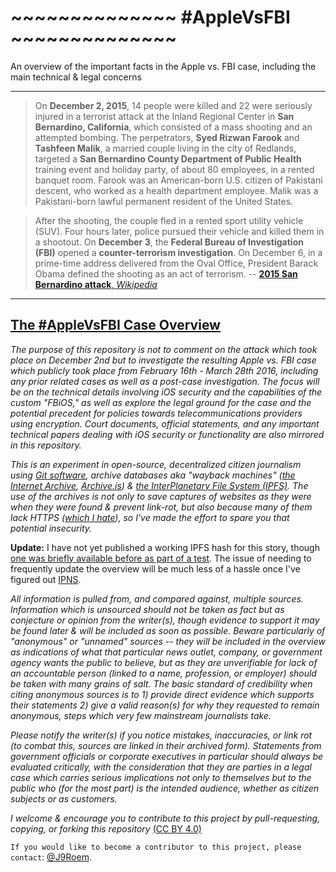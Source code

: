 # ~~~~~~~~~~~~~~ #AppleVsFBI ~~~~~~~~~~~~~~
An overview of the important facts in the Apple vs. FBI case, including the main technical &amp; legal concerns
***
> On **December 2, 2015**, 14 people were killed and 22 were seriously injured in a terrorist attack at the Inland Regional Center in **San Bernardino, California**, which consisted of a mass shooting and an attempted bombing. The perpetrators, **Syed Rizwan Farook** and **Tashfeen Malik**, a married couple living in the city of Redlands, targeted a **San Bernardino County Department of Public Health** training event and holiday party, of about 80 employees, in a rented banquet room. Farook was an American-born U.S. citizen of Pakistani descent, who worked as a health department employee. Malik was a Pakistani-born lawful permanent resident of the United States.

> After the shooting, the couple fled in a rented sport utility vehicle (SUV). Four hours later, police pursued their vehicle and killed them in a shootout. On **December 3**, the **Federal Bureau of Investigation (FBI)** opened a **counter-terrorism investigation**. On December 6, in a prime-time address delivered from the Oval Office, President Barack Obama defined the shooting as an act of terrorism. -- [**2015 San Bernardino attack**, *Wikipedia*](https://en.wikipedia.org/wiki/2015_San_Bernardino_attack)

***
## [**The #AppleVsFBI Case Overview**](https://github.com/Enegnei/AppleVsFBI/blob/master/AppleVsFBI.md)

*The purpose of this repository is not to comment on the attack which took place on December 2nd but to investigate the resulting Apple vs. FBI case which publicly took place from February 16th - March 28th 2016, including any prior related cases as well as a post-case investigation. The focus will be on the technical details involving iOS security and the capabilities of the custom "FBiOS," as well as explore the legal ground for the case and the potential precedent for policies towards telecommunications providers using encryption. Court documents, official statements, and any important technical papers dealing with iOS security or functionality are also mirrored in this repository.*

*This is an experiment in open-source, decentralized citizen journalism using [Git software](https://git-scm.com/), archive databases aka "wayback machines" ([the Internet Archive](https://archive.org/about/), [Archive.is](https://archive.is/)) & [the InterPlanetary File System (IPFS)](https://github.com/ipfs/ipfs). The use of the archives is not only to save captures of websites as they were when they were found & prevent link-rot, but also because many of them lack HTTPS ([which I hate](https://gist.github.com/Enegnei/6b13b2d5d0bc7adebb66195f807f3f3b)), so I've made the effort to spare you that potential insecurity.* 

**Update:** I have not yet published a working IPFS hash for this story, though [one was briefly available before as part of a test](https://youtu.be/T5RxVko1LDk). The issue of needing to frequently update the overview will be much less of a hassle once I've figured out [IPNS](http://blog.neocities.org/its-time-for-the-permanent-web.html).

*All information is pulled from, and compared against, multiple sources. Information which is unsourced should not be taken as fact but as conjecture or opinion from the writer(s), though evidence to support it may be found later & will be included as soon as possible. Beware particularly of "anonymous" or "unnamed" sources -- they will be included in the overview as indications of what that particular news outlet, company, or government agency wants the public to believe, but as they are unverifiable for lack of an accountable person (linked to a name, profession, or employer) should be taken with many grains of salt. The basic standard of credibility when citing anonymous sources is to 1) provide direct evidence which supports their statements 2) give a valid reason(s) for why they requested to remain anonymous, steps which very few mainstream journalists take.*

*Please notify the writer(s) if you notice mistakes, inaccuracies, or link rot (to combat this, sources are linked in their archived form). Statements from government officials or corporate executives in particular should always be evaluated critically, with the consideration that they are parties in a legal case which carries serious implications not only to themselves but to the public who (for the most part) is the intended audience, whether as citizen subjects or as customers.*

*I welcome & encourage you to contribute to this project by pull-requesting, copying, or forking this repository* [(CC BY 4.0)](https://creativecommons.org/licenses/by/4.0/)

`If you would like to become a contributor to this project, please contact`: [@J9Roem](https://keybase.io/j9roem).
